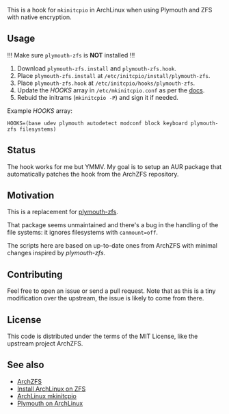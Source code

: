 This is a hook for `mkinitcpio` in ArchLinux when using Plymouth and ZFS with native encryption.



## Usage

!!! Make sure `plymouth-zfs` is **NOT** installed !!!

1. Download `plymouth-zfs.install` and `plymouth-zfs.hook`.
2. Place `plymouth-zfs.install` at `/etc/initcpio/install/plymouth-zfs`.
3. Place `plymouth-zfs.hook` at `/etc/initcpio/hooks/plymouth-zfs`.
4. Update the *HOOKS* array in `/etc/mkinitcpio.conf` as per the [docs](https://wiki.archlinux.org/index.php/Plymouth#The_plymouth_hook).
5. Rebuid the initrams (`mkinitcpio -P`) and sign it if needed.


Example *HOOKS* array:

```
HOOKS=(base udev plymouth autodetect modconf block keyboard plymouth-zfs filesystems)
```



## Status

The hook works for me but YMMV. My goal is to setup an AUR package that automatically patches the hook from the ArchZFS repository.



## Motivation

This is a replacement for [plymouth-zfs](https://aur.archlinux.org/packages/plymouth-zfs).

That package seems unmaintained and there's a bug in the handling of the file systems: it ignores filesystems with `canmount=off`.

The scripts here are based on up-to-date ones from ArchZFS with minimal changes inspired by *plymouth-zfs*.



## Contributing

Feel free to open an issue or send a pull request. Note that as this is a tiny modification over the upstream, the issue is likely to come from there.



## License

This code is distributed under the terms of the MIT License, like the upstream project ArchZFS.



## See also

* [ArchZFS](https://github.com/archzfs/archzfs)
* [Install ArchLinux on ZFS](https://wiki.archlinux.org/index.php/Install_Arch_Linux_on_ZFS)
* [ArchLinux mkinitcpio](https://wiki.archlinux.org/index.php/Mkinitcpio)
* [Plymouth on ArchLinux](https://wiki.archlinux.org/index.php/Plymouth)
